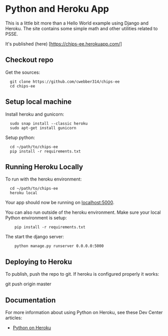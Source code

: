 # Python and Heroku App 

This is a little bit more than a Hello World example using Django and Heroku.  The site contains some simple math and other utilities related to PSSE. 

It's published (here) [https://chips-ee.herokuapp.com/]

## Checkout repo
Get the sources:
```
  git clone https://github.com/cwebber314/chips-ee
  cd chips-ee
```

## Setup local machine
Install heroku and gunicorn:
```
  sudo snap install --classic heroku
  sudo apt-get install gunicorn
```

Setup python:
```
  cd ~/path/to/chips-ee
  pip install -r requirements.txt
```

## Running Heroku Locally
To run with the heroku environment:
```
  cd ~/path/to/chips-ee
  heroku local
```

Your app should now be running on [localhost:5000](http://localhost:5000/).

You can also run outside of the heroku environment.  Make sure your local Python
environment is setup:
```
    pip install -r requirements.txt
```

The start the django server:
```
    python manage.py runserver 0.0.0.0:5000
```

## Deploying to Heroku
To publish, push the repo to git.  If heroku is configured properly it works:

  git push origin master

## Documentation

For more information about using Python on Heroku, see these Dev Center articles:

- [Python on Heroku](https://devcenter.heroku.com/categories/python)
